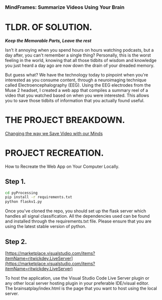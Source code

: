 ### **MindFrames: Summarize Videos Using Your Brain**

# **TLDR. OF SOLUTION.**

***Keep the Memorable Parts, Leave the rest***

Isn't it annoying when you spend hours on hours watching podcasts, but a day after, you can't remember a single thing? Personally, this is the worst feeling in the world, knowing that all those tidbits of wisdom and knowledge you just heard a day ago are now down the drain of your dreaded memory. 

But guess what? We have the technology today to pinpoint when you're interested as you consume content, through a neuroimaging technique called Electroencephalography (EEG).  Using the EEG electrodes from the Muse 2 headset, I created a web app that compiles a summary reel of a video that you watched based on when you were interested. This allows you to save those tidbits of information that you actually found useful. 

# THE PROJECT BREAKDOWN.

[Changing the way we Save Video with our Minds](https://anushmutyala.medium.com/mindframes-changing-the-way-we-save-video-8bc64761f19)

# PROJECT RECREATION.

How to Recreate the Web App on Your Computer Locally.

## Step 1.

```bash
cd pyProcessing 
pip install -r requirements.txt
python flaskv1.py
```

Once you've cloned the repo, you should set up the flask server which handles all signal classification. All the dependencies used can be found and installed through the requirements.txt file. Please ensure that you are using the latest stable version of python. 

## Step 2.

[https://marketplace.visualstudio.com/items?itemName=ritwickdey.LiveServer](https://marketplace.visualstudio.com/items?itemName=ritwickdey.LiveServer)

To host the application, use the Visual Studio Code Live Server plugin or any other local server hosting plugin in your preferable IDE/visual editor. The brainsatplay/index.html is the page that you want to host using the local server.
